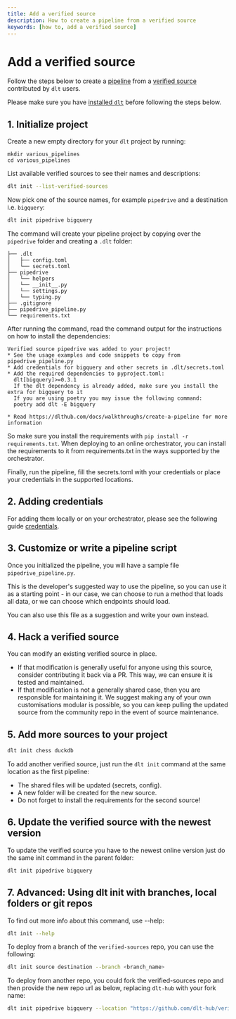 ```yaml
---
title: Add a verified source
description: How to create a pipeline from a verified source
keywords: [how to, add a verified source]
---
```


# Add a verified source

Follow the steps below to create a [pipeline](../general-usage/glossary.md#pipeline) from a
[verified source](../general-usage/glossary.md#verified-source) contributed by `dlt` users.

Please make sure you have [installed `dlt`](../reference/installation.md) before following the
steps below.

## 1. Initialize project

Create a new empty directory for your `dlt` project by running:

```shell
mkdir various_pipelines
cd various_pipelines
```

List available verified sources to see their names and descriptions:

```bash
dlt init --list-verified-sources
```

Now pick one of the source names, for example `pipedrive` and a destination i.e. `bigquery`:

```bash
dlt init pipedrive bigquery
```

The command will create your pipeline project by copying over the `pipedrive` folder and creating a
`.dlt` folder:

```
├── .dlt
│   ├── config.toml
│   └── secrets.toml
├── pipedrive
│   └── helpers
│   └── __init__.py
│   └── settings.py
│   └── typing.py
├── .gitignore
├── pipedrive_pipeline.py
└── requirements.txt
```

After running the command, read the command output for the instructions on how to install the
dependencies:

```
Verified source pipedrive was added to your project!
* See the usage examples and code snippets to copy from pipedrive_pipeline.py
* Add credentials for bigquery and other secrets in .dlt/secrets.toml
* Add the required dependencies to pyproject.toml:
  dlt[bigquery]>=0.3.1
  If the dlt dependency is already added, make sure you install the extra for bigquery to it
  If you are using poetry you may issue the following command:
  poetry add dlt -E bigquery

* Read https://dlthub.com/docs/walkthroughs/create-a-pipeline for more information
```

So make sure you install the requirements with `pip install -r requirements.txt`. When deploying to
an online orchestrator, you can install the requirements to it from requirements.txt in the ways
supported by the orchestrator.

Finally, run the pipeline, fill the secrets.toml with your credentials or place your credentials in
the supported locations.

## 2. Adding credentials

For adding them locally or on your orchestrator, please see the following guide
[credentials](../general-usage/credentials.md).

## 3. Customize or write a pipeline script

Once you initialized the pipeline, you will have a sample file `pipedrive_pipeline.py`.

This is the developer's suggested way to use the pipeline, so you can use it as a starting point -
in our case, we can choose to run a method that loads all data, or we can choose which endpoints
should load.

You can also use this file as a suggestion and write your own instead.

## 4. Hack a verified source

You can modify an existing verified source in place.

- If that modification is generally useful for anyone using this source, consider contributing it
  back via a PR. This way, we can ensure it is tested and maintained.
- If that modification is not a generally shared case, then you are responsible for maintaining it.
  We suggest making any of your own customisations modular is possible, so you can keep pulling the
  updated source from the community repo in the event of source maintenance.

## 5. Add more sources to your project

```bash
dlt init chess duckdb
```

To add another verified source, just run the `dlt init` command at the same location as the first
pipeline:

- The shared files will be updated (secrets, config).
- A new folder will be created for the new source.
- Do not forget to install the requirements for the second source!

## 6. Update the verified source with the newest version

To update the verified source you have to the newest online version just do the same init command in
the parent folder:

```bash
dlt init pipedrive bigquery
```

## 7. Advanced: Using dlt init with branches, local folders or git repos

To find out more info about this command, use --help:

```bash
dlt init --help
```

To deploy from a branch of the `verified-sources` repo, you can use the following:

```bash
dlt init source destination --branch <branch_name>
```

To deploy from another repo, you could fork the verified-sources repo and then provide the new repo
url as below, replacing `dlt-hub` with your fork name:

```bash
dlt init pipedrive bigquery --location "https://github.com/dlt-hub/verified-sources"
```
